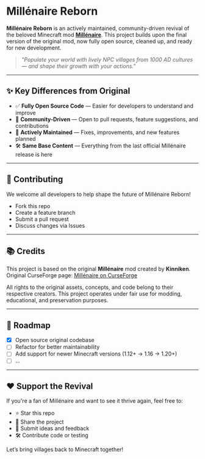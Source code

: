 # Millénaire Reborn

**Millénaire Reborn** is an actively maintained, community-driven revival of the beloved Minecraft mod **[Millénaire](https://www.curseforge.com/minecraft/mc-mods/millenaire)**. 
This project builds upon the final version of the original mod, now fully open source, cleaned up, and ready for new development.

> *"Populate your world with lively NPC villages from 1000 AD cultures — and shape their growth with your actions."*

---

## ✨ Key Differences from Original

- ✅ **Fully Open Source Code** — Easier for developers to understand and improve  
- 🔧 **Community-Driven** — Open to pull requests, feature suggestions, and contributions  
- 🔄 **Actively Maintained** — Fixes, improvements, and new features planned  
- 🛠️ **Same Base Content** — Everything from the last official Millénaire release is here  

---

## 🤝 Contributing

We welcome all developers to help shape the future of Millénaire Reborn!

- Fork this repo  
- Create a feature branch  
- Submit a pull request  
- Discuss changes via Issues  

---

## 📚 Credits

This project is based on the original **Millénaire** mod created by **Kinniken**.  
Original CurseForge page: [Millénaire on CurseForge](https://www.curseforge.com/minecraft/mc-mods/millenaire)

All rights to the original assets, concepts, and code belong to their respective creators. This project operates under fair use for modding, educational, and preservation purposes.

---

## 🚧 Roadmap

- [x] Open source original codebase  
- [ ] Refactor for better maintainability  
- [ ] Add support for newer Minecraft versions (1.12+ → 1.16 → 1.20+)  
- [ ] ...

---

## ❤️ Support the Revival

If you're a fan of Millénaire and want to see it thrive again, feel free to:  
- ⭐ Star this repo  
- 📢 Share the project  
- 🧠 Submit ideas and feedback  
- 🛠️ Contribute code or testing  

Let’s bring villages back to Minecraft together!
